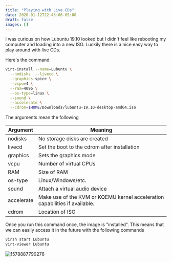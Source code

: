 ```yaml
---
title: "Playing with Live CDs"
date: 2020-01-12T22:45:06-05:00
draft: false
images: []
---
```


I was curious on how Lubuntu 19.10 looked but I didn't feel like rebooting my computer and loading into a new ISO. Luckily there is a nice easy way to play around with live CDs.

Here's the command

```bash
virt-install --name=Lubuntu \
  --nodisks  --livecd \
  --graphics spice \
  --vcpu=4 \
  --ram=4096 \
  --os-type=linux \
  --sound \
  --accelerate \
  --cdrom=$HOME/Downloads/lubuntu-19.10-desktop-amd64.iso
```

The arguments mean the following

| Argument   | Meaning                                                      |
| ---------- | ------------------------------------------------------------ |
| nodisks    | No storage disks are created                                 |
| livecd     | Set the boot to the cdrom after installation                 |
| graphics   | Sets the graphics mode                                       |
| vcpu       | Number of virtual CPUs                                       |
| RAM        | Size of RAM                                                  |
| os-type    | Linux/Windows/etc.                                           |
| sound      | Attach a virtual audio device                                |
| accelerate | Make use of the KVM or KQEMU kernel acceleration capabilities if available. |
| cdrom      | Location of ISO                                              |

Once you run this command once, the image is "installed". This means that we can easily access it in the future with the following commands

```bash
virsh start Lubuntu
virt-viewer Lubuntu
```

![1578887790276](/files/images/1578887790276.png)